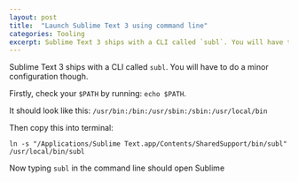 ```yaml
---
layout: post
title:  "Launch Sublime Text 3 using command line"
categories: Tooling
excerpt: Sublime Text 3 ships with a CLI called `subl`. You will have to do a minor configuration though.
---
```


Sublime Text 3 ships with a CLI called `subl`. You will have to do a minor configuration though.

Firstly, check your `$PATH` by running: `echo $PATH`.

It should look like this:
`/usr/bin:/bin:/usr/sbin:/sbin:/usr/local/bin`

Then copy this into terminal:

`ln -s "/Applications/Sublime Text.app/Contents/SharedSupport/bin/subl" /usr/local/bin/subl`

Now typing `subl` in the command line should open Sublime
